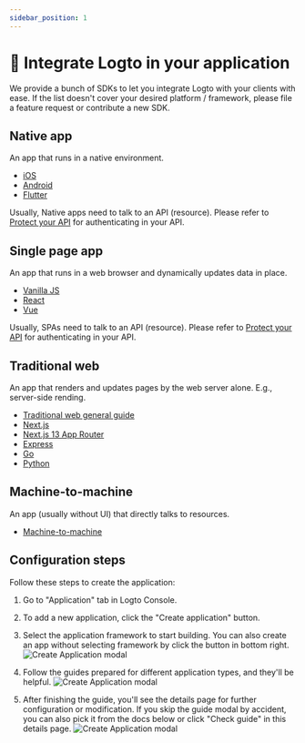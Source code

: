 ```yaml
---
sidebar_position: 1
---
```


# 🔗 Integrate Logto in your application

We provide a bunch of SDKs to let you integrate Logto with your clients with ease. If the list doesn't cover your desired platform / framework, please file a feature request or contribute a new SDK.

## Native app

An app that runs in a native environment.

- [iOS](../../../sdk/native/swift/README.mdx)
- [Android](../../../sdk/native/android/README.mdx)
- [Flutter](../../../sdk/native/flutter/README.mdx)

Usually, Native apps need to talk to an API (resource). Please refer to [Protect your API](../protect-your-api/README.mdx) for authenticating in your API.

## Single page app

An app that runs in a web browser and dynamically updates data in place.

- [Vanilla JS](../../../sdk/js/vanilla-js/README.mdx)
- [React](../../../sdk/js/react/README.mdx)
- [Vue](../../../sdk/js/vue/README.mdx)

Usually, SPAs need to talk to an API (resource). Please refer to [Protect your API](../protect-your-api/README.mdx) for authenticating in your API.

## Traditional web

An app that renders and updates pages by the web server alone. E.g., server-side rending.

- [Traditional web general guide](../../../sdk/web/traditional/README.mdx)
- [Next.js](../../../sdk/js/next/README.mdx)
- [Next.js 13 App Router](../../../sdk/js/next-app-router/README.mdx)
- [Express](../../../sdk/js/express/README.mdx)
- [Go](../../../sdk/web/go/README.mdx)
- [Python](../../../sdk/web/python/README.mdx)

## Machine-to-machine

An app (usually without UI) that directly talks to resources.

- [Machine-to-machine](../../../sdk/machine-to-machine/general/README.mdx)

## Configuration steps

Follow these steps to create the application:

1. Go to "Application" tab in Logto Console.

2. To add a new application, click the "Create application" button.

3. Select the application framework to start building. You can also create an app without selecting framework by click the button in bottom right.
   ![Create Application modal](./assets/create-app-select-framework.png)

4. Follow the guides prepared for different application types, and they'll be helpful.
   ![Create Application modal](./assets/create-app-sdk-guide.png)

5. After finishing the guide, you'll see the details page for further configuration or modification. If you skip the guide modal by accident, you can also pick it from the docs below or click "Check guide" in this details page.
   ![Create Application modal](./assets/create-app-detail-page.png)
